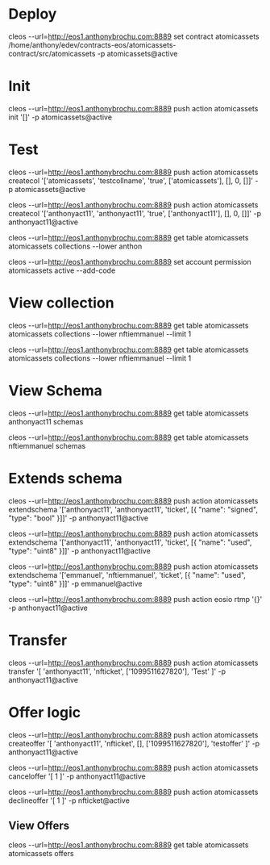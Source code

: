# Deploy

cleos --url=http://eos1.anthonybrochu.com:8889 set contract atomicassets /home/anthony/edev/contracts-eos/atomicassets-contract/src/atomicassets -p atomicassets@active

# Init

cleos --url=http://eos1.anthonybrochu.com:8889 push action atomicassets init '[]' -p atomicassets@active

# Test

cleos --url=http://eos1.anthonybrochu.com:8889 push action atomicassets createcol '['atomicassets', 'testcollname', 'true', ['atomicassets'], [], 0, []]' -p atomicassets@active

cleos --url=http://eos1.anthonybrochu.com:8889 push action atomicassets createcol '['anthonyact11', 'anthonyact11', 'true', ['anthonyact11'], [], 0, []]' -p anthonyact11@active


cleos --url=http://eos1.anthonybrochu.com:8889 get table atomicassets atomicassets collections --lower anthon


cleos --url=http://eos1.anthonybrochu.com:8889 set account permission atomicassets active --add-code

# View collection

cleos --url=http://eos1.anthonybrochu.com:8889 get table atomicassets atomicassets collections --lower nftiemmanuel --limit 1

cleos --url=http://eos1.anthonybrochu.com:8889 get table atomicassets atomicassets collections --lower nftiemmanuel --limit 1

# View Schema

cleos --url=http://eos1.anthonybrochu.com:8889 get table atomicassets anthonyact11 schemas

cleos --url=http://eos1.anthonybrochu.com:8889 get table atomicassets nftiemmanuel schemas


# Extends schema

cleos --url=http://eos1.anthonybrochu.com:8889 push action atomicassets extendschema '['anthonyact11', 'anthonyact11', 'ticket', [{ "name": "signed", "type": "bool" }]]' -p anthonyact11@active

cleos --url=http://eos1.anthonybrochu.com:8889 push action atomicassets extendschema '['anthonyact11', 'anthonyact11', 'ticket', [{ "name": "used", "type": "uint8" }]]' -p anthonyact11@active

cleos --url=http://eos1.anthonybrochu.com:8889 push action atomicassets extendschema '['emmanuel', 'nftiemmanuel', 'ticket', [{ "name": "used", "type": "uint8" }]]' -p emmanuel@active

cleos --url=http://eos1.anthonybrochu.com:8889 push action eosio rtmp '{}' -p anthonyact11@active

# Transfer

cleos --url=http://eos1.anthonybrochu.com:8889 push action atomicassets transfer '[ 'anthonyact11', 'nfticket', ['1099511627820'], 'Test' ]' -p anthonyact11@active

# Offer logic

cleos --url=http://eos1.anthonybrochu.com:8889 push action atomicassets createoffer '[ 'anthonyact11', 'nfticket', [], ['1099511627820'], 'testoffer' ]' -p anthonyact11@active

cleos --url=http://eos1.anthonybrochu.com:8889 push action atomicassets canceloffer '[ 1 ]' -p anthonyact11@active

cleos --url=http://eos1.anthonybrochu.com:8889 push action atomicassets declineoffer '[ 1 ]' -p nfticket@active

## View Offers

cleos  --url=http://eos1.anthonybrochu.com:8889 get table atomicassets atomicassets offers